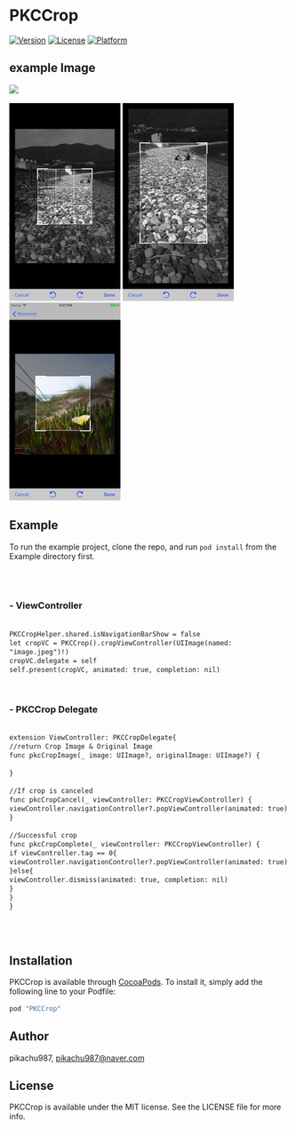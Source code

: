 # PKCCrop



[![Version](https://img.shields.io/cocoapods/v/PKCCrop.svg?style=flat)](http://cocoapods.org/pods/PKCCrop)
[![License](https://img.shields.io/cocoapods/l/PKCCrop.svg?style=flat)](http://cocoapods.org/pods/PKCCrop)
[![Platform](https://img.shields.io/cocoapods/p/PKCCrop.svg?style=flat)](http://cocoapods.org/pods/PKCCrop)

## example Image

<img src="./img.gif" width="200"/>


![image](./image1.png)
![image](./image2.png)
![image](./image3.png)

## Example

To run the example project, clone the repo, and run `pod install` from the Example directory first.

<br><br>

### - ViewController
~~~~

PKCCropHelper.shared.isNavigationBarShow = false
let cropVC = PKCCrop().cropViewController(UIImage(named: "image.jpeg")!)
cropVC.delegate = self
self.present(cropVC, animated: true, completion: nil)

~~~~

<br>

### - PKCCrop Delegate


~~~~

extension ViewController: PKCCropDelegate{
//return Crop Image & Original Image
func pkcCropImage(_ image: UIImage?, originalImage: UIImage?) {

}

//If crop is canceled
func pkcCropCancel(_ viewController: PKCCropViewController) {
viewController.navigationController?.popViewController(animated: true)
}

//Successful crop
func pkcCropComplete(_ viewController: PKCCropViewController) {
if viewController.tag == 0{
viewController.navigationController?.popViewController(animated: true)
}else{
viewController.dismiss(animated: true, completion: nil)
}
}
}

~~~~


<br><br>



## Installation

PKCCrop is available through [CocoaPods](http://cocoapods.org). To install
it, simply add the following line to your Podfile:

```ruby
pod "PKCCrop"
```

## Author

pikachu987, pikachu987@naver.com

## License

PKCCrop is available under the MIT license. See the LICENSE file for more info.
